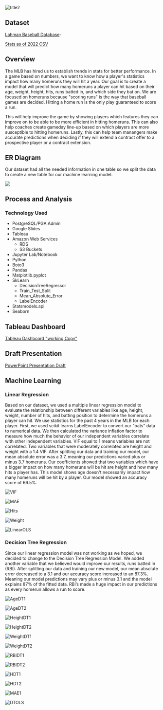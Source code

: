 ![title2](Project_Images/title2.png)

## Dataset
[Lahman Baseball Database](http://seanlahman.com/download-baseball-database/)- 

[Stats as of 2022 CSV](https://github.com/chadwickbureau/baseballdatabank/archive/refs/tags/v2023.1.zip)


## Overview
The MLB has hired us to establish trends in stats for better performance. In a game based on numbers, we want to know how a player's statistics impact how many homeruns they will hit a year. Our goal is to create a model that will predict how many homeruns a player can hit based on their age, weight, height, hits, runs batted in, and which side they bat on. We are focused on homeruns because "scoring runs" is the way that baseball games are decided. Hitting a home run is the only play guaranteed to score a run.

This will help improve the game by showing players which features they can improve on to be able to be more efficient in hitting homeruns. This can also help coaches create gameday line-up based on which players are more susceptible to hitting homeruns. Lastly, this can help team manangers make accurate predictions when deciding if they will extend a contract offer to a prospective player or a contract extension.


## ER Diagram
Our dataset had all the needed information in one table so we split the data to create a new table for our machine learning model.

![](https://github.com/LeishMarrero/SlidingIntoTheMLB/blob/main/Project_Images/QuickDBD-export.png)

## Process and Analysis
### Technology Used
- PostgreSQL/PGA Admin
- Google Slides
- Tableau
- Amazon Web Services
  - RDS
  - S3 Buckets
- Jupyter Lab/Notebook
- Python
- Boto3
- Pandas
- Matplotlib.pyplot
- SkLearn
  - DecisionTreeRegressor
  - Train_Test_Split
  - Mean_Absolute_Error
  - LabelEncoder
- Statsmodels.api
- Seaborn

## Tableau Dashboard
[Tableau Dashboard "working Copy"](https://public.tableau.com/views/MLBProject_16831646424700/Story1?:language=en-US&publish=yes&:display_count=n&:origin=viz_share_link)

## Draft Presentation
[PowerPoint Presentation Draft](https://docs.google.com/presentation/d/18p30GQuymT2IiWoWPWBuGUrkOBxBS357Z4zxULx0iWU/edit?usp=sharing)


## Machine Learning
### Linear Regression
Based on our dataset, we used a multiple linear regression model to evaluate the relationship between different variables like age, height, weight, number of hits, and batting position to determine the homeruns a player can hit. We use statistics for the past 4 years in the MLB for each player. First, we used scikit learns LabelEncoder to convert our "bats" data to numerical data. We then calculated the variance inflation factor to measure how much the behavior of our independent variables correlate with other independent variables. VIF equal to 1 means variables are not correlated. Two variables that were moderately correlated are height and weight with a 1.4 VIF. After splitting our data and training our model, our mean absolute error was a 3.7, meaning our predictions varied plus or minus 3.7 homeruns. Our coefficients showed that two variables which have a bigger impact on how many homeruns will be hit are height and how many hits a player has. This model shows age doesn't necessarily impact how many homeruns will be hit by a player. Our model showed an accuracy score of 66.5%.

![VIF](Project_Images/VIF.png)

![MAE](Project_Images/MAE.png)

![Hits](Project_Images/Hits.png)

![Weight](Project_Images/Weight.png)

![LinearOLS](Project_Images/LinearOLS.png)

### Decision Tree Regression
Since our linear regression model was not working as we hoped, we decided to change to the Decision Tree Regression Model. We added another variable that we believed would improve our results, runs batted in (RBI). After splitting our data and training our new model, our mean absolute error decreased to a 3.1 and our accuracy score increased to an 87.3%. Meaning our model predictions may vary plus or minus 3.1 and the model explains 87% of the fitted data. RBI’s made a huge impact in our predictions as every homerun allows a run to score. 

![AgeDT1](Project_Images/AgeDT1.png)

![AgeDT2](Project_Images/AgeDT2.png)

![HeightDT1](Project_Images/HeightDT1.png)

![HeightDT2](Project_Images/HeightDT2.png)

![WeightDT1](Project_Images/WeightDT1.png)

![WeightDT2](Project_Images/WeightDT2.png)

![RBIDT1](Project_Images/RBIDT1.png)

![RBIDT2](Project_Images/RBIDT2.png)

![HDT1](Project_Images/HDT1.png)

![HDT2](Project_Images/HDT2.png)

![MAE1](Project_Images/MAE1.png)

![DTOLS](Project_Images/DTOLS.png)

